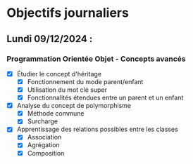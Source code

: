 # Objectifs journaliers

## Lundi 09/12/2024 :

### Programmation Orientée Objet - Concepts avancés

- [x] Étudier le concept d'héritage
  - [x] Fonctionnement du mode parent/enfant
  - [x] Utilisation du mot clé super
  - [x] Fonctionnalités étendues entre un parent et un enfant
- [x] Analyse du concept de polymorphisme
  - [x] Méthode commune
  - [x] Surcharge
- [x] Apprentissage des relations possibles entre les classes
  - [x] Association
  - [x] Agrégation
  - [x] Composition